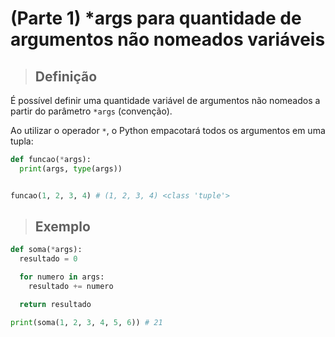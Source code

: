 # (Parte 1) *args para quantidade de argumentos não nomeados variáveis

> ## **Definição**

É possível definir uma quantidade variável de argumentos não nomeados a partir do parâmetro `*args` (convenção). 

Ao utilizar o operador `*`, o Python empacotará todos os argumentos em uma tupla:

```python
def funcao(*args): 
  print(args, type(args))


funcao(1, 2, 3, 4) # (1, 2, 3, 4) <class 'tuple'>
```
> ## **Exemplo**

```python
def soma(*args):
  resultado = 0

  for numero in args:
    resultado += numero

  return resultado

print(soma(1, 2, 3, 4, 5, 6)) # 21
```